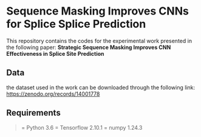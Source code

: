 # Sequence Masking Improves CNNs for Splice Splice Prediction

This repository contains the codes for the experimental work presented in the following paper:
**Strategic Sequence Masking Improves CNN Effectiveness in Splice Site Prediction**

## Data

the dataset used in the work can be downloaded through the following link:
https://zenodo.org/records/14001778

## Requirements

>= Python 3.6
>= Tensorflow 2.10.1
>= numpy 1.24.3
